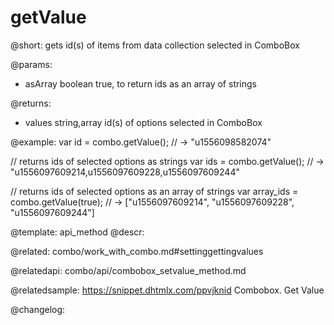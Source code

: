 getValue
=============

@short: gets id(s) of items from data collection selected in ComboBox


@params:
- asArray 	boolean 	true, to return ids as an array of strings

@returns:
- values 	string,array 	id(s) of options selected in ComboBox


@example:
var id = combo.getValue();
// -> "u1556098582074"
 
// returns ids of selected options as strings
var ids = combo.getValue();
// -> "u1556097609214,u1556097609228,u1556097609244"
 
// returns ids of selected options as an array of strings
var array_ids = combo.getValue(true);
// -> ["u1556097609214", "u1556097609228", "u1556097609244"]


@template: api_method
@descr:

@related: combo/work_with_combo.md#settinggettingvalues

@relatedapi:
combo/api/combobox_setvalue_method.md

@relatedsample:
https://snippet.dhtmlx.com/ppvjknid	Combobox. Get Value

@changelog:


